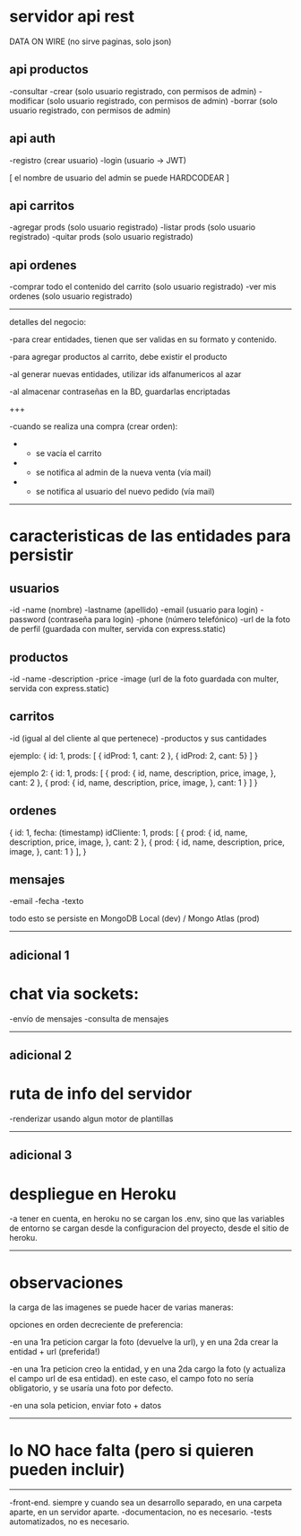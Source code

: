 # servidor api rest
DATA ON WIRE
(no sirve paginas, solo json)

## api productos
-consultar
-crear (solo usuario registrado, con permisos de admin)
-modificar (solo usuario registrado, con permisos de admin)
-borrar (solo usuario registrado, con permisos de admin)

## api auth
-registro (crear usuario)
-login (usuario -> JWT)

[ el nombre de usuario del admin se puede HARDCODEAR ]

## api carritos

-agregar prods (solo usuario registrado)
-listar prods (solo usuario registrado)
-quitar prods (solo usuario registrado)

## api ordenes
-comprar todo el contenido del carrito (solo usuario registrado)
-ver mis ordenes (solo usuario registrado)

-------------------------------------------------------
detalles del negocio:

-para crear entidades, tienen que ser validas en su formato y contenido.

-para agregar productos al carrito, debe existir el producto

-al generar nuevas entidades, utilizar ids alfanumericos al azar

-al almacenar contraseñas en la BD, guardarlas encriptadas

+++

-cuando se realiza una compra (crear orden):
- - se vacía el carrito
- - se notifica al admin de la nueva venta (vía mail)
- - se notifica al usuario del nuevo pedido (vía mail)

-------------------------------------------------------

# caracteristicas de las entidades para persistir

## usuarios
-id
-name (nombre)
-lastname (apellido)
-email (usuario para login)
-password (contraseña para login)
-phone (número telefónico)
-url de la foto de perfil
(guardada con multer, servida con express.static)

## productos
-id
-name
-description
-price
-image (url de la foto guardada con multer, servida con express.static)

## carritos
-id (igual al del cliente al que pertenece)
-productos y sus cantidades

ejemplo:
{
 id: 1,
 prods: [ { idProd: 1, cant: 2 }, { idProd: 2, cant: 5} ]
}

ejemplo 2:
{
 id: 1,
 prods: [
  { 
    prod: {
      id,
      name,
      description,
      price,
      image,
    },
    cant: 2
  },
  { 
    prod: {
      id,
      name,
      description,
      price,
      image,
    },
    cant: 1
  }
 ]
}

## ordenes
{
  id: 1,
  fecha: (timestamp)
  idCliente: 1,
  prods: [ 
    { 
    prod: {
      id,
      name,
      description,
      price,
      image,
    },
    cant: 2
  },
  { 
    prod: {
      id,
      name,
      description,
      price,
      image,
    },
    cant: 1
  }
 ],
}

## mensajes
-email
-fecha
-texto

todo esto se persiste en MongoDB Local (dev) / Mongo Atlas (prod)

----------------------------------------------------------
adicional 1
----------------------------------------------------------

# chat via sockets:

-envío de mensajes
-consulta de mensajes

----------------------------------------------------------
adicional 2
----------------------------------------------------------

# ruta de info del servidor
-renderizar usando algun motor de plantillas

----------------------------------------------------------
adicional 3
----------------------------------------------------------

# despliegue en Heroku
-a tener en cuenta, en heroku no se cargan los .env, sino que las variables de entorno se cargan desde la configuracion del proyecto, desde el sitio de heroku.

----------------------------------------------------------
# observaciones

la carga de las imagenes se puede hacer de varias maneras:

opciones en orden decreciente de preferencia:

-en una 1ra peticion cargar la foto (devuelve la url), y en una 2da crear la entidad + url (preferida!)

-en una 1ra peticion creo la entidad, y en una 2da cargo la foto (y actualiza el campo url de esa entidad). en este caso, el campo foto no sería obligatorio, y se usaría una foto por defecto.

-en una sola peticion, enviar foto + datos

----------------------------------------------------------
# lo NO hace falta (pero si quieren pueden incluir)
----------------------------------------------------------

-front-end. siempre y cuando sea un desarrollo separado,
en una carpeta aparte, en un servidor aparte.
-documentacion, no es necesario.
-tests automatizados, no es necesario.

